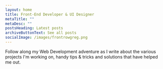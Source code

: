 ```yaml
---
layout: home
title: Front-End Developer & UI Designer
metaTitle: ""
metaDesc: ""
postsHeading: Latest posts
archiveButtonText: See all posts
socialImage: /images/frontrowgreg.png
---
```

Follow along my Web Development adventure as I write about the various projects I'm working on, handy tips & tricks and solutions that have helped me out.